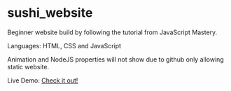 # sushi_website

Beginner website build by following the tutorial from JavaScript Mastery.

Languages: HTML, CSS and JavaScript

Animation and NodeJS properties will not show due to github only allowing static website.

<p>Live Demo: <a href="https://nguyenth21.github.io/sushi_website" target="_blank" rel="noopener noreferrer">Check it out!</a></p>
